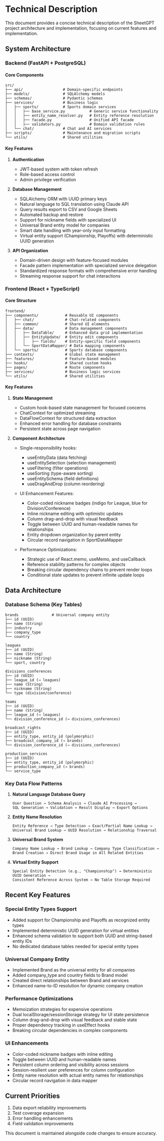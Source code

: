 # Technical Description

This document provides a concise technical description of the SheetGPT project architecture and implementation, focusing on current features and implementation.

## System Architecture

### Backend (FastAPI + PostgreSQL)

#### Core Components
```
src/
├── api/                  # Domain-specific endpoints
├── models/               # SQLAlchemy models
├── schemas/              # Pydantic schemas
├── services/             # Business logic
│   ├── sports/           # Sports domain services
│   │   ├── base_service.py           # Generic service functionality
│   │   ├── entity_name_resolver.py   # Entity reference resolution
│   │   ├── facade.py                 # Unified API facade
│   │   ├── validators.py             # Domain validation rules
│   └── chat/             # Chat and AI services
├── scripts/              # Maintenance and migration scripts
└── utils/                # Shared utilities
```

#### Key Features
1. **Authentication**
   - JWT-based system with token refresh
   - Role-based access control
   - Admin privilege verification

2. **Database Management**
   - SQLAlchemy ORM with UUID primary keys
   - Natural language to SQL translation using Claude API
   - Query results export to CSV and Google Sheets
   - Automated backup and restore
   - Support for nickname fields with specialized UI
   - Universal Brand entity model for companies
   - Smart date handling with year-only input formatting
   - Virtual entity support (Championship, Playoffs) with deterministic UUID generation

3. **API Organization**
   - Domain-driven design with feature-focused modules
   - Facade pattern implementation with specialized service delegation
   - Standardized response formats with comprehensive error handling
   - Streaming response support for chat interactions

### Frontend (React + TypeScript)

#### Core Structure
```
frontend/
├── components/            # Reusable UI components
│   ├── chat/              # Chat-related components
│   ├── common/            # Shared UI elements
│   ├── data/              # Data management components
│   │   ├── DataTable/     # Enhanced data grid implementation
│   │   ├── EntityUpdate/  # Entity edit components
│   │   │   ├── fields/    # Entity-specific field components
│   │   └── SportDataMapper/ # Data mapping components
│   └── sports/            # Sports database components
├── contexts/              # Global state management
├── features/              # Feature-based modules
├── hooks/                 # Shared custom hooks
├── pages/                 # Route components
├── services/              # Business logic services
└── utils/                 # Shared utilities
```

#### Key Features
1. **State Management**
   - Custom hook-based state management for focused concerns
   - ChatContext for optimized streaming
   - DataFlowContext for structured data extraction
   - Enhanced error handling for database constraints
   - Persistent state across page navigation

2. **Component Architecture**
   - Single-responsibility hooks:
     - useEntityData (data fetching)
     - useEntitySelection (selection management)
     - useFiltering (filter operations)
     - useSorting (type-aware sorting)
     - useEntitySchema (field definitions)
     - useDragAndDrop (column reordering)
     
   - UI Enhancement Features:
     - Color-coded nickname badges (indigo for League, blue for Division/Conference)
     - Inline nickname editing with optimistic updates
     - Column drag-and-drop with visual feedback
     - Toggle between UUID and human-readable names for relationships
     - Entity dropdown organization by parent entity
     - Circular record navigation in SportDataMapper
     
   - Performance Optimizations:
     - Strategic use of React.memo, useMemo, and useCallback
     - Reference stability patterns for complex objects
     - Breaking circular dependency chains to prevent render loops
     - Conditional state updates to prevent infinite update loops

## Data Architecture

### Database Schema (Key Tables)

```
brands               # Universal company entity
├── id (UUID)
├── name (String)
├── industry
├── company_type
└── country

leagues
├── id (UUID)
├── name (String)
├── nickname (String)
└── sport, country

divisions_conferences
├── id (UUID)
├── league_id (→ leagues)
├── name (String)
├── nickname (String)
└── type (division/conference)

teams
├── id (UUID)
├── name (String)
├── league_id (→ leagues)
└── division_conference_id (→ divisions_conferences)

broadcast_rights
├── id (UUID)
├── entity_type, entity_id (polymorphic)
├── broadcast_company_id (→ brands)
└── division_conference_id (→ divisions_conferences)

production_services
├── id (UUID)
├── entity_type, entity_id (polymorphic)
├── production_company_id (→ brands)
└── service_type
```

### Key Data Flow Patterns

1. **Natural Language Database Query**
   ```
   User Question → Schema Analysis → Claude AI Processing →
   SQL Generation → Validation → Result Display → Export Options
   ```
   
2. **Entity Name Resolution**
   ```
   Entity Reference → Type Detection → Exact/Partial Name Lookup → 
   Universal Brand Lookup → UUID Resolution → Relationship Traversal
   ```

3. **Universal Brand System**
   ```
   Company Name Lookup → Brand Lookup → Company Type Classification →
   Brand Creation → Direct Brand Usage in All Related Entities
   ```

4. **Virtual Entity Support**
   ```
   Special Entity Detection (e.g., "Championship") → Deterministic UUID Generation →
   Consistent Reference Across System → No Table Storage Required
   ```

## Recent Key Features

### Special Entity Types Support
- Added support for Championship and Playoffs as recognized entity types
- Implemented deterministic UUID generation for virtual entities
- Enhanced schema validation to support both UUID and string-based entity IDs
- No dedicated database tables needed for special entity types

### Universal Company Entity
- Implemented Brand as the universal entity for all companies
- Added company_type and country fields to Brand model
- Created direct relationships between Brand and services
- Enhanced name-to-ID resolution for dynamic company creation

### Performance Optimizations
- Memoization strategies for expensive operations
- Dual localStorage/sessionStorage strategy for UI state persistence
- Column drag-and-drop with visual feedback and stable state
- Proper dependency tracking in useEffect hooks
- Breaking circular dependencies in complex components

### UI Enhancements
- Color-coded nickname badges with inline editing
- Toggle between UUID and human-readable names
- Persistent column ordering and visibility across sessions
- Session-resilient user preferences for column configuration
- Entity name resolution with actual entity names for relationships
- Circular record navigation in data mapper

## Current Priorities

1. Data export reliability improvements
2. Test coverage expansion
3. Error handling enhancements
4. Field validation improvements

This document is maintained alongside code changes to ensure accuracy.